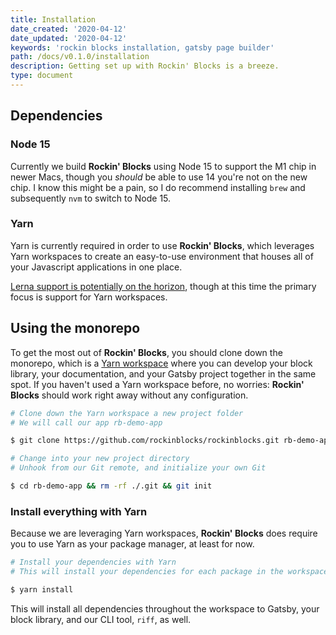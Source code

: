 ```yaml
---
title: Installation
date_created: '2020-04-12'
date_updated: '2020-04-12'
keywords: 'rockin blocks installation, gatsby page builder'
path: /docs/v0.1.0/installation
description: Getting set up with Rockin' Blocks is a breeze.
type: document
---
```


## Dependencies

### Node 15

Currently we build **Rockin' Blocks** using Node 15 to support the M1 chip in newer Macs, though you _should_ be able to use 14 you're not on the new chip. I know this might be a pain, so I do recommend installing `brew` and subsequently `nvm` to switch to Node 15.

### Yarn

Yarn is currently required in order to use **Rockin' Blocks**, which leverages Yarn workspaces to create an easy-to-use environment that houses all of your Javascript applications in one place.

[Lerna support is potentially on the horizon](https://github.com/rockinblocks/rockinblocks/issues/27), though at this time the primary focus is support for Yarn workspaces.

## Using the monorepo

To get the most out of **Rockin' Blocks**, you should clone down the monorepo, which is a [Yarn workspace](https://classic.yarnpkg.com/en/docs/workspaces/) where you can develop your block library, your documentation, and your Gatsby project together in the same spot. If you haven't used a Yarn workspace before, no worries: **Rockin' Blocks** should work right away without any configuration.

```bash
# Clone down the Yarn workspace a new project folder
# We will call our app rb-demo-app

$ git clone https://github.com/rockinblocks/rockinblocks.git rb-demo-app

# Change into your new project directory
# Unhook from our Git remote, and initialize your own Git

$ cd rb-demo-app && rm -rf ./.git && git init

```

### Install everything with Yarn

Because we are leveraging Yarn workspaces, **Rockin' Blocks** does require you to use Yarn as your package manager, at least for now.

```bash
# Install your dependencies with Yarn
# This will install your dependencies for each package in the workspace

$ yarn install
```

This will install all dependencies throughout the workspace to Gatsby, your block library, and our CLI tool, `riff`, as well.

